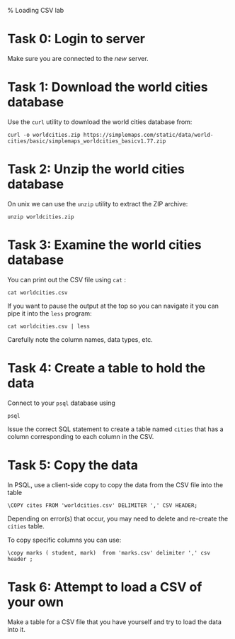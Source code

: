 % Loading CSV lab

# Task 0: Login to server

Make sure you are connected to the *new* server.


# Task 1: Download the world cities database

Use the `curl` utility to download the world cities database from:

	curl -o worldcities.zip https://simplemaps.com/static/data/world-cities/basic/simplemaps_worldcities_basicv1.77.zip
	

# Task 2: Unzip the world cities database

On unix we can use the `unzip` utility to extract the ZIP archive:

	unzip worldcities.zip
	

# Task 3: Examine the world cities database

You can print out the CSV file using `cat` :

	cat worldcities.csv
	
If you want to pause the output at the top so you can navigate it you can pipe it into the `less` program:

	cat worldcities.csv | less
	
Carefully note the column names, data types, etc.


# Task 4: Create a table to hold the data

Connect to your `psql` database using

	psql

Issue the correct SQL statement to create a table named `cities` that has a column corresponding to each column in the CSV.


# Task 5: Copy the data

In PSQL, use a client-side copy to copy the data from the CSV file into the table

	\COPY cites FROM 'worldcities.csv' DELIMITER ',' CSV HEADER;

Depending on error(s) that occur, you may need to delete and re-create the `cities`  table.

To copy specific columns you can use:

	\copy marks ( student, mark)  from 'marks.csv' delimiter ',' csv header ;
	

# Task 6: Attempt to load a CSV of your own 

Make a table for a CSV file that you have yourself and try to load the data into it. 

